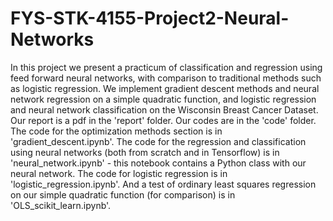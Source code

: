 # FYS-STK-4155-Project2-Neural-Networks

In this project we present a practicum of classification and regression using feed forward neural networks, with comparison to traditional methods such as logistic regression. We implement gradient descent methods and neural network regression on a simple quadratic function, and logistic regression and neural network classification on the Wisconsin Breast Cancer Dataset. Our report is a pdf in the 'report' folder. Our codes are in the 'code' folder. The code for the optimization methods section is in 'gradient_descent.ipynb'. The code for the regression and classification using neural networks (both from scratch and in Tensorflow) is in 'neural_network.ipynb' - this notebook contains a Python class with our neural network. The code for logistic regression is in 'logistic_regression.ipynb'. And a test of ordinary least squares regression on our simple quadratic function (for comparison) is in 'OLS_scikit_learn.ipynb'.
